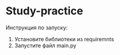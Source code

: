 # Study-practice

Инструкция по запуску:
1) Установите библиотеки из requiremnts
2) Запустите файл main.py
